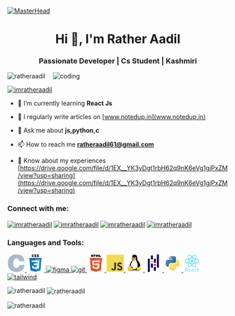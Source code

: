 [![MasterHead](https://visme.co/blog/wp-content/uploads/2020/03/animation-software-header-wide.gif) ](https://www.ratheraadil.github.io) 

<h1 align="center">Hi 👋, I'm Rather Aadil</h1>
<h3 align="center">Passionate Developer | Cs Student | Kashmiri</h3>

<img align="right" width="400" alt="coding" src="https://i.pinimg.com/originals/e1/f3/41/e1f3413bf5036045713341394f617225.gif">
<p align="left"> <img src="https://komarev.com/ghpvc/?username=ratheraadil&label=Profile%20views&color=0e75b6&style=flat" alt="ratheraadil" /> </p>

<p align="left"> <a href="https://twitter.com/imratheraadil" target="blank"><img src="https://img.shields.io/twitter/follow/imratheraadil?logo=twitter&style=for-the-badge" alt="imratheraadil" /></a> </p>

- 🌱 I’m currently learning **React Js**

- 📝 I regularly write articles on [www.notedup.in](www.notedup.in)

- 💬 Ask me about **js,python,c**

- 📫 How to reach me **ratheraadil61@gmail.com**

- 📄 Know about my experiences [https://drive.google.com/file/d/1EX__YK3yDgt1rbH62q9nK6eVg1gjPxZM/view?usp=sharing](https://drive.google.com/file/d/1EX__YK3yDgt1rbH62q9nK6eVg1gjPxZM/view?usp=sharing)

<h3 align="left">Connect with me:</h3>
<p align="left">
<a href="https://twitter.com/imratheraadil" target="blank"><img align="center" src="https://raw.githubusercontent.com/rahuldkjain/github-profile-readme-generator/master/src/images/icons/Social/twitter.svg" alt="imratheraadil" height="30" width="40" /></a>
<a href="https://linkedin.com/in/imratheraadil" target="blank"><img align="center" src="https://raw.githubusercontent.com/rahuldkjain/github-profile-readme-generator/master/src/images/icons/Social/linked-in-alt.svg" alt="imratheraadil" height="30" width="40" /></a>
<a href="https://fb.com/imratheraadil" target="blank"><img align="center" src="https://raw.githubusercontent.com/rahuldkjain/github-profile-readme-generator/master/src/images/icons/Social/facebook.svg" alt="imratheraadil" height="30" width="40" /></a>
<a href="https://instagram.com/imratheraadil" target="blank"><img align="center" src="https://raw.githubusercontent.com/rahuldkjain/github-profile-readme-generator/master/src/images/icons/Social/instagram.svg" alt="imratheraadil" height="30" width="40" /></a>
</p>

<h3 align="left">Languages and Tools:</h3>
<p align="left"> <a href="https://www.cprogramming.com/" target="_blank" rel="noreferrer"> <img src="https://raw.githubusercontent.com/devicons/devicon/master/icons/c/c-original.svg" alt="c" width="40" height="40"/> </a> <a href="https://www.w3schools.com/css/" target="_blank" rel="noreferrer"> <img src="https://raw.githubusercontent.com/devicons/devicon/master/icons/css3/css3-original-wordmark.svg" alt="css3" width="40" height="40"/> </a> <a href="https://www.figma.com/" target="_blank" rel="noreferrer"> <img src="https://www.vectorlogo.zone/logos/figma/figma-icon.svg" alt="figma" width="40" height="40"/> </a> <a href="https://git-scm.com/" target="_blank" rel="noreferrer"> <img src="https://www.vectorlogo.zone/logos/git-scm/git-scm-icon.svg" alt="git" width="40" height="40"/> </a> <a href="https://www.w3.org/html/" target="_blank" rel="noreferrer"> <img src="https://raw.githubusercontent.com/devicons/devicon/master/icons/html5/html5-original-wordmark.svg" alt="html5" width="40" height="40"/> </a> <a href="https://developer.mozilla.org/en-US/docs/Web/JavaScript" target="_blank" rel="noreferrer"> <img src="https://raw.githubusercontent.com/devicons/devicon/master/icons/javascript/javascript-original.svg" alt="javascript" width="40" height="40"/> </a> <a href="https://www.linux.org/" target="_blank" rel="noreferrer"> <img src="https://raw.githubusercontent.com/devicons/devicon/master/icons/linux/linux-original.svg" alt="linux" width="40" height="40"/> </a> <a href="https://pandas.pydata.org/" target="_blank" rel="noreferrer"> <img src="https://raw.githubusercontent.com/devicons/devicon/2ae2a900d2f041da66e950e4d48052658d850630/icons/pandas/pandas-original.svg" alt="pandas" width="40" height="40"/> </a> <a href="https://www.python.org" target="_blank" rel="noreferrer"> <img src="https://raw.githubusercontent.com/devicons/devicon/master/icons/python/python-original.svg" alt="python" width="40" height="40"/> </a> <a href="https://reactjs.org/" target="_blank" rel="noreferrer"> <img src="https://raw.githubusercontent.com/devicons/devicon/master/icons/react/react-original-wordmark.svg" alt="react" width="40" height="40"/> </a> <a href="https://tailwindcss.com/" target="_blank" rel="noreferrer"> <img src="https://www.vectorlogo.zone/logos/tailwindcss/tailwindcss-icon.svg" alt="tailwind" width="40" height="40"/> </a> </p>

<p><img align="left" src="https://github-readme-stats.vercel.app/api/top-langs?username=ratheraadil&show_icons=true&locale=en&layout=compact" alt="ratheraadil" /></p>

<p>&nbsp;<img align="center" src="https://github-readme-stats.vercel.app/api?username=ratheraadil&show_icons=true&locale=en" alt="ratheraadil" /></p>

<p><img align="center" src="https://github-readme-streak-stats.herokuapp.com/?user=ratheraadil&" alt="ratheraadil" /></p>
